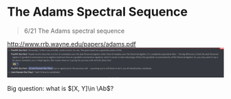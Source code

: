 
# The Adams Spectral Sequence


> 6/21 The Adams spectral sequence

<http://www.rrb.wayne.edu/papers/adams.pdf>
![](attachments/Pasted%20image%2020210603165727.png)

Big question: what is $[X, Y]\in \Ab$?